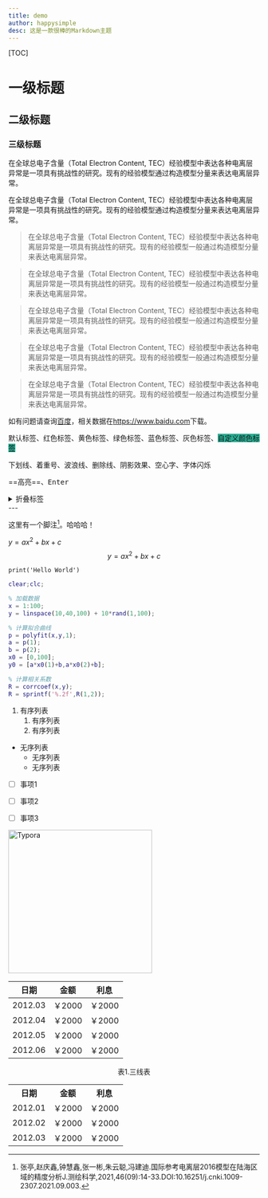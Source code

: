 ```yaml
---
title: demo
author: happysimple
desc: 这是一款很棒的Markdown主题
---
```



[TOC]

# 一级标题

## 二级标题

### 三级标题

在全球总电子含量（Total Electron Content, TEC）经验模型中表达各种电离层异常是一项具有挑战性的研究。现有的经验模型通过构造模型分量来表达电离层异常。

在全球总电子含量（Total Electron Content, TEC）经验模型中表达各种电离层异常是一项具有挑战性的研究。现有的经验模型通过构造模型分量来表达电离层异常。

> 在全球总电子含量（Total Electron Content, TEC）经验模型中表达各种电离层异常是一项具有挑战性的研究。现有的经验模型一般通过构造模型分量来表达电离层异常。

<blockquote alt="info"><p>在全球总电子含量（Total Electron Content, TEC）经验模型中表达各种电离层异常是一项具有挑战性的研究。现有的经验模型一般通过构造模型分量来表达电离层异常。</p></blockquote>

<blockquote alt="warn"><p>在全球总电子含量（Total Electron Content, TEC）经验模型中表达各种电离层异常是一项具有挑战性的研究。现有的经验模型一般通过构造模型分量来表达电离层异常。</p></blockquote>

<blockquote alt="danger"><p>在全球总电子含量（Total Electron Content, TEC）经验模型中表达各种电离层异常是一项具有挑战性的研究。现有的经验模型一般通过构造模型分量来表达电离层异常。</p></blockquote>

<blockquote alt="success"><p>在全球总电子含量（Total Electron Content, TEC）经验模型中表达各种电离层异常是一项具有挑战性的研究。现有的经验模型一般通过构造模型分量来表达电离层异常。</p></blockquote>

<!-- 这是个注释 -->

如有问题请查询[百度](https://www.baidu.com)，相关数据在<https://www.baidu.com>下载。

<font>默认标签</font>、<font title="red">红色标签</font>、<font title="yellow">黄色标签</font>、<font title="green">绿色标签</font>、<font title="blue">蓝色标签</font>、<font title="gray">灰色标签</font>、<font style="background-color:#28af94">自定义颜色标签</font>

<span alt="solid">下划线</span>、<span alt="dotted">着重号</span>、<span alt="wavy">波浪线</span>、<span alt="delete">删除线</span>、<span alt="shadow">阴影效果</span>、<span alt="hollow">空心字</span>、<span alt="blink">字体闪烁</span>

==高亮==、<kbd>Enter</kbd>

<details>
    <summary>折叠标签</summary>
    <p>青青子衿，悠悠我心</p>
    <p>老骥伏枥，志在千里</p>
</details>
---

这里有一个脚注[^1]。哈哈哈！

$y=ax^2+bx+c$
$$
y=ax^2+bx+c
$$

`print('Hello World')`



```matlab
clear;clc;

% 加载数据
x = 1:100;
y = linspace(10,40,100) + 10*rand(1,100);

% 计算拟合曲线
p = polyfit(x,y,1);
a = p(1);
b = p(2);
x0 = [0,100];
y0 = [a*x0(1)+b,a*x0(2)+b];

% 计算相关系数
R = corrcoef(x,y);
R = sprintf('%.2f',R(1,2));
```

1. 有序列表
   1. 有序列表
   2. 有序列表
   


- 无序列表
  - 无序列表
  - 无序列表
  


- [ ] 事项1
- [ ] 事项2
- [ ] 事项3



<img src="./happysimple/assets/Typora_02.png" alt="Typora" style="width:30vw;" />



|  日期   |  金额  |  利息  |
| :-----: | :----: | :----: |
| 2012.03 | ￥2000 | ￥2000 |
| 2012.04 | ￥2000 | ￥2000 |
| 2012.05 | ￥2000 | ￥2000 |
| 2012.06 | ￥2000 | ￥2000 |



<center>
<div alt="fig">表1.三线表</div>
<div alt="three-table">
<table>
  <tr>
    <th alt="center">日期</th>
    <th alt="center">金额</th>
    <th alt="center">利息</th>
  </tr>
  <tr>
    <td alt="center">2012.01</td>
    <td alt="center">￥2000</td>
    <td alt="center">￥2000</td>
  </tr>
  <tr>
    <td alt="center">2012.02</td>
    <td alt="center">￥2000</td>
    <td alt="center">￥2000</td>
  </tr>
      <tr>
    <td alt="center">2012.03</td>
    <td alt="center">￥2000</td>
    <td alt="center">￥2000</td>
  </tr>
</table>
</div>
</center> 


[^1]:张亭,赵庆鑫,钟慧鑫,张一彬,朱云聪,冯建迪.国际参考电离层2016模型在陆海区域的精度分析J.测绘科学,2021,46(09):14-33.DOI:10.16251/j.cnki.1009-2307.2021.09.003.
